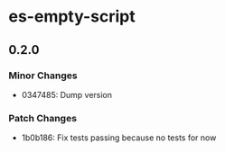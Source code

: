 # es-empty-script

## 0.2.0

### Minor Changes

- 0347485: Dump version

### Patch Changes

- 1b0b186: Fix tests passing because no tests for now
